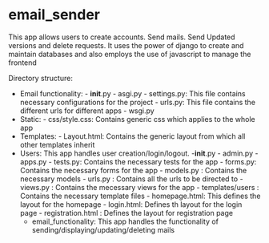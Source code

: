 # email_sender
This app allows users to create accounts. Send mails. Send Updated versions and delete requests. It uses the power of django to create and maintain databases and also employs the use of javascript to manage the frontend

Directory structure:
- Email functionality:
      - __init__.py
      - asgi.py
      - settings.py:
                   This file contains necessary configurations for the project
      - urls.py:
                   This file contains the different urls for different apps
      - wsgi.py
- Static:
      - css/style.css:
                      Contains generic css which applies to the whole app
- Templates:
      - Layout.html:
                    Contains the generic layout from which all other templates inherit
- Users:
       This app handles user creation/login/logout.
      -__init__.py
      - admin.py
      - apps.py
      - tests.py: Contains the necessary tests for the app
      - forms.py: Contains the necessary forms for the app
      - models.py : Contains the necessary models
      - urls.py : Contains all the urls to be directed to
      - views.py : Contains the mecessary views for the app 
      - templates/users :
                         Contains the necessary template files
                         - homepage.html: This defines the layout for the homepage
                         - login.html: Defines th layout for the login page
                         - registration.html : Defines the layout for registration page
  - email_functionality:
                       This app handles the functionality of sending/displaying/updating/deleting mails
                  
  
